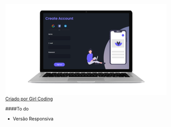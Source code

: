 ![](https://github.com/YasminHernandes/UI-SignUpForm/blob/master/screenshots/screenshot-signUp.png?raw=truegit)
[Criado por Girl Coding](https://www.youtube.com/watch?v=Q68vbJplf7I)


####To do 
- Versão Responsiva